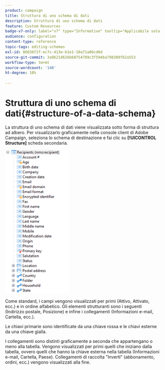 ```yaml
---
product: campaign
title: Struttura di uno schema di dati
description: Struttura di uno schema di dati
feature: Custom Resources
badge-v7-only: label="v7" type="Informative" tooltip="Applicabile solo a Campaign Classic v7"
audience: configuration
content-type: reference
topic-tags: editing-schemas
exl-id: 86036f2f-ec7c-413e-b1e1-10a71a06cd6d
source-git-commit: 3a9b21d626b60754789c3f594ba798309f62a553
workflow-type: tm+mt
source-wordcount: '148'
ht-degree: 10%

---
```


# Struttura di uno schema di dati{#structure-of-a-data-schema}

La struttura di uno schema di dati viene visualizzata sotto forma di struttura ad albero. Per visualizzarlo graficamente nella console client di Adobe Campaign, seleziona lo schema di destinazione e fai clic su **[!UICONTROL Structure]** scheda secondaria.

![](assets/d_ncs_integration_schema_arbo.png)

Come standard, i campi vengono visualizzati per primi (Attivo, Attivato, ecc.) e in ordine alfabetico. Gli elementi strutturanti sono i seguenti (Indirizzo postale, Posizione) e infine i collegamenti (Informazioni e-mail, Cartella, ecc.).

Le chiavi primarie sono identificate da una chiave rossa e le chiavi esterne da una chiave gialla.

I collegamenti sono distinti graficamente a seconda che appartengano o meno alla tabella. Vengono visualizzati per primi quelli che iniziano dalla tabella, ovvero quelli che hanno la chiave esterna nella tabella (Informazioni e-mail, Cartella, Paese). Collegamenti di raccolta &quot;Inverti&quot; (abbonamento, ordini, ecc.) vengono visualizzati alla fine.
